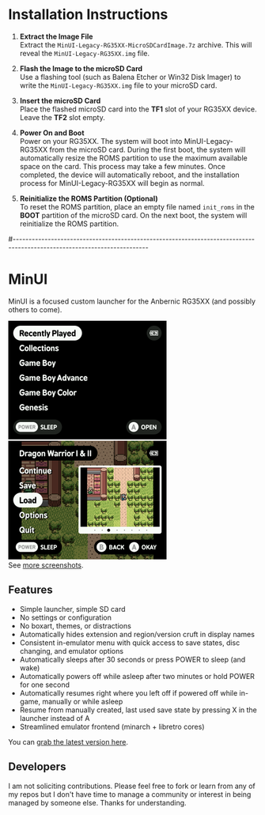 # Installation Instructions

1. **Extract the Image File**  
   Extract the `MinUI-Legacy-RG35XX-MicroSDCardImage.7z` archive. This will reveal the `MinUI-Legacy-RG35XX.img` file.

2. **Flash the Image to the microSD Card**  
   Use a flashing tool (such as Balena Etcher or Win32 Disk Imager) to write the `MinUI-Legacy-RG35XX.img` file to your microSD card.

3. **Insert the microSD Card**  
   Place the flashed microSD card into the **TF1** slot of your RG35XX device. Leave the **TF2** slot empty.

4. **Power On and Boot**  
   Power on your RG35XX. The system will boot into MinUI-Legacy-RG35XX from the microSD card. During the first boot, the system will automatically resize the ROMS partition to use the maximum available space on the card. This process may take a few minutes. Once completed, the device will automatically reboot, and the installation process for MinUI-Legacy-RG35XX will begin as normal.

5. **Reinitialize the ROMS Partition (Optional)**  
   To reset the ROMS partition, place an empty file named `init_roms` in the **BOOT** partition of the microSD card. On the next boot, the system will reinitialize the ROMS partition.


#------------------------------------------------------------------------------------------------------------------------
# MinUI

MinUI is a focused custom launcher for the Anbernic RG35XX (and possibly others to come).

<img src="github/minui-main.png" width=320 /> <img src="github/minui-menu-gbc.png" width=320 />  
See [more screenshots](github/).

## Features

- Simple launcher, simple SD card
- No settings or configuration
- No boxart, themes, or distractions
- Automatically hides extension 
  and region/version cruft in 
  display names
- Consistent in-emulator menu with
  quick access to save states, disc
  changing, and emulator options
- Automatically sleeps after 30 seconds 
  or press POWER to sleep (and wake)
- Automatically powers off while asleep
  after two minutes or hold POWER for
  one second
- Automatically resumes right where
  you left off if powered off while
  in-game, manually or while asleep
- Resume from manually created, last 
  used save state by pressing X in 
  the launcher instead of A
- Streamlined emulator frontend 
  (minarch + libretro cores)

You can [grab the latest version here](https://github.com/shauninman/union-minui/releases).

## Developers

I am not soliciting contributions. Please feel free to fork or learn from any of my repos but I don't have time to manage a community or interest in being managed by someone else. Thanks for understanding.

